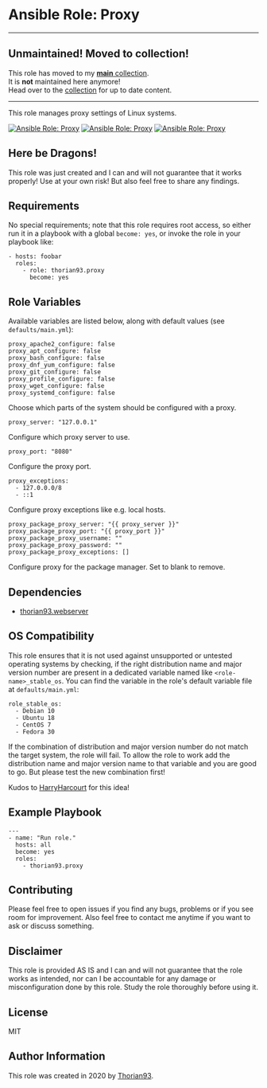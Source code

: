 # Ansible Role: Proxy

---

## Unmaintained! Moved to collection!
This role has moved to my [**main** collection](https://github.com/thorian93/main).  
It is **not** maintained here anymore!  
Head over to the [collection](https://github.com/thorian93/main) for up to date content.

---

This role manages proxy settings of Linux systems.

[![Ansible Role: Proxy](https://img.shields.io/ansible/role/55132?style=flat-square)](https://galaxy.ansible.com/thorian93/proxy)
[![Ansible Role: Proxy](https://img.shields.io/ansible/quality/55132?style=flat-square)](https://galaxy.ansible.com/thorian93/proxy)
[![Ansible Role: Proxy](https://img.shields.io/ansible/role/d/55132?style=flat-square)](https://galaxy.ansible.com/thorian93/proxy)

## Here be Dragons!

This role was just created and I can and will not guarantee that it works properly! Use at your own risk! But also feel free to share any findings.

## Requirements

No special requirements; note that this role requires root access, so either run it in a playbook with a global `become: yes`, or invoke the role in your playbook like:

    - hosts: foobar
      roles:
        - role: thorian93.proxy
          become: yes

## Role Variables

Available variables are listed below, along with default values (see `defaults/main.yml`):

    proxy_apache2_configure: false
    proxy_apt_configure: false
    proxy_bash_configure: false
    proxy_dnf_yum_configure: false
    proxy_git_configure: false
    proxy_profile_configure: false
    proxy_wget_configure: false
    proxy_systemd_configure: false

Choose which parts of the system should be configured with a proxy.

    proxy_server: "127.0.0.1"

Configure which proxy server to use.

    proxy_port: "8080"

Configure the proxy port.

    proxy_exceptions:
      - 127.0.0.0/8
      - ::1

Configure proxy exceptions like e.g. local hosts.

    proxy_package_proxy_server: "{{ proxy_server }}"
    proxy_package_proxy_port: "{{ proxy_port }}"
    proxy_package_proxy_username: ""
    proxy_package_proxy_password: ""
    proxy_package_proxy_exceptions: []

Configure proxy for the package manager. Set to blank to remove.

## Dependencies

  - [thorian93.webserver](https://galaxy.ansible.com/thorian93/webserver)

## OS Compatibility

This role ensures that it is not used against unsupported or untested operating systems by checking, if the right distribution name and major version number are present in a dedicated variable named like `<role-name>_stable_os`. You can find the variable in the role's default variable file at `defaults/main.yml`:

    role_stable_os:
      - Debian 10
      - Ubuntu 18
      - CentOS 7
      - Fedora 30

If the combination of distribution and major version number do not match the target system, the role will fail. To allow the role to work add the distribution name and major version name to that variable and you are good to go. But please test the new combination first!

Kudos to [HarryHarcourt](https://github.com/HarryHarcourt) for this idea!

## Example Playbook

    ---
    - name: "Run role."
      hosts: all
      become: yes
      roles:
        - thorian93.proxy

## Contributing

Please feel free to open issues if you find any bugs, problems or if you see room for improvement. Also feel free to contact me anytime if you want to ask or discuss something.

## Disclaimer

This role is provided AS IS and I can and will not guarantee that the role works as intended, nor can I be accountable for any damage or misconfiguration done by this role. Study the role thoroughly before using it.

## License

MIT

## Author Information

This role was created in 2020 by [Thorian93](http://thorian93.de/).
